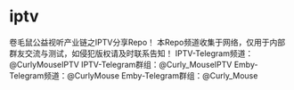 # iptv
卷毛鼠公益视听产业链之IPTV分享Repo！
本Repo频道收集于网络，仅用于内部群友交流与测试，如侵犯版权请及时联系告知！
IPTV-Telegram频道：@CurlyMouseIPTV 
IPTV-Telegram群组：@Curly_MouseIPTV
Emby-Telegram频道：@CurlyMouse 
Emby-Telegram群组：@Curly_Mouse
